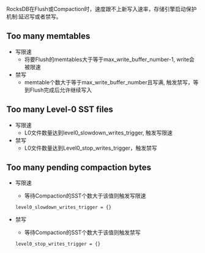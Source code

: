 RocksDB在Flush或Compaction时，速度跟不上新写入速率，存储引擎启动保护机制:延迟写或者禁写。
## Too many memtables
- 写限速
  - 将要Flush的memtables大于等于max_write_buffer_number-1, write会被限速
- 禁写
  - memtable个数大于等于max_write_buffer_number且写满, 触发禁写，等到Flush完成后允许继续写入

## Too many Level-0 SST files
- 写限速
  - L0文件数量达到level0_slowdown_writes_trigger, 触发写限速
- 禁写
  - L0文件数量达到Level0_stop_writes_trigger，触发禁写

## Too many pending compaction bytes
- 写限速
  - 等待Compaction的SST个数大于该值则触发写限速
  ```
  level0_slowdown_writes_trigger = {}
  ```

- 禁写
  - 等待Compaction的SST个数大于该值则触发禁写
  ```
  level0_stop_writes_trigger = {}
  ```
